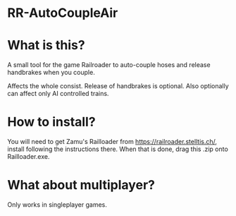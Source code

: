 # RR-AutoCoupleAir

# What is this?
A small tool for the game Railroader to auto-couple hoses and release handbrakes when you couple.

Affects the whole consist.
Release of handbrakes is optional.
Also optionally can affect only AI controlled trains.

# How to install?
You will need to get Zamu's Railloader from https://railroader.stelltis.ch/, install following the instructions there.
When that is done, drag this .zip onto Railloader.exe.

# What about multiplayer?
Only works in singleplayer games.
